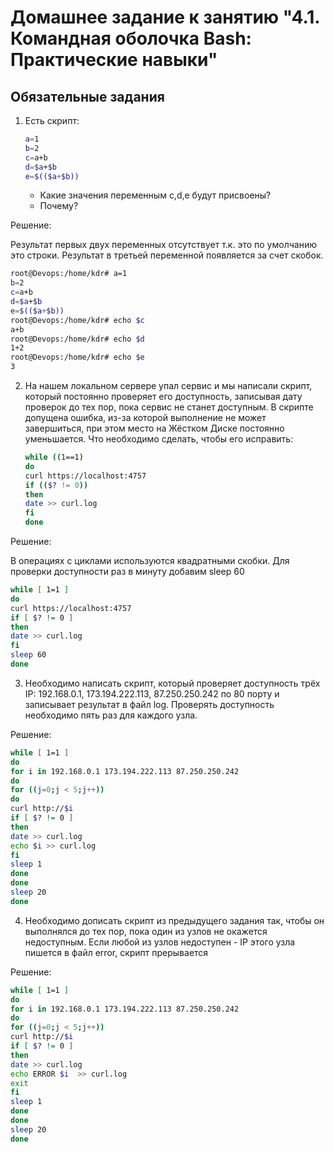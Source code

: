 
# Домашнее задание к занятию "4.1. Командная оболочка Bash: Практические навыки"

## Обязательные задания

1. Есть скрипт:
	```bash
	a=1
	b=2
	c=a+b
	d=$a+$b
	e=$(($a+$b))
	```
	* Какие значения переменным c,d,e будут присвоены?
	* Почему?

Решение:

Результат первых двух переменных отсутствует т.к. это по умолчанию это строки.
Результат в третьей переменной появляется за счет скобок.
```bash
root@Devops:/home/kdr# a=1
b=2
c=a+b
d=$a+$b
e=$(($a+$b))
root@Devops:/home/kdr# echo $c
a+b
root@Devops:/home/kdr# echo $d
1+2
root@Devops:/home/kdr# echo $e
3
```

2. На нашем локальном сервере упал сервис и мы написали скрипт, который постоянно проверяет его доступность, записывая дату проверок до тех пор, пока сервис не станет доступным. В скрипте допущена ошибка, из-за которой выполнение не может завершиться, при этом место на Жёстком Диске постоянно уменьшается. Что необходимо сделать, чтобы его исправить:
    ```bash
    while ((1==1)
    do
    curl https://localhost:4757
    if (($? != 0))
    then
    date >> curl.log
    fi
    done
    ```
Решение: 

В операциях с циклами используются квадратными скобки.
Для проверки доступности раз в минуту добавим sleep 60

```bash
while [ 1=1 ]
do
curl https://localhost:4757
if [ $? != 0 ]
then
date >> curl.log
fi
sleep 60
done
```
3. Необходимо написать скрипт, который проверяет доступность трёх IP: 192.168.0.1, 173.194.222.113, 87.250.250.242 по 80 порту и записывает результат в файл log. Проверять доступность необходимо пять раз для каждого узла.

Решение:
```bash
while [ 1=1 ]
do  
for i in 192.168.0.1 173.194.222.113 87.250.250.242
do 
for ((j=0;j < 5;j++))
do
curl http://$i
if [ $? != 0 ]
then
date >> curl.log
echo $i >> curl.log
fi
sleep 1
done
done
sleep 20
done 
```
4. Необходимо дописать скрипт из предыдущего задания так, чтобы он выполнялся до тех пор, пока один из узлов не окажется недоступным. Если любой из узлов недоступен - IP этого узла пишется в файл error, скрипт прерывается

Решение:
```bash
while [ 1=1 ]
do  
for i in 192.168.0.1 173.194.222.113 87.250.250.242
do 
for ((j=0;j < 5;j++))
curl http://$i
if [ $? != 0 ]
then
date >> curl.log
echo ERROR $i  >> curl.log
exit
fi
sleep 1
done
done
sleep 20
done
```


